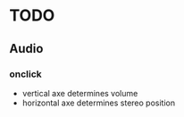 # TODO
## Audio

### onclick
* vertical axe determines volume
* horizontal axe determines stereo position
